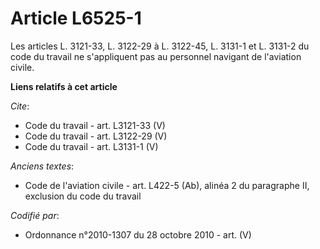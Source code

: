 # Article L6525-1

Les articles L. 3121-33, L. 3122-29 à L. 3122-45, L. 3131-1 et L. 3131-2 du code du travail ne s'appliquent pas au personnel
navigant de l'aviation civile.

**Liens relatifs à cet article**

_Cite_:

  - Code du travail - art. L3121-33 (V)
  - Code du travail - art. L3122-29 (V)
  - Code du travail - art. L3131-1 (V)

_Anciens textes_:

  - Code de l'aviation civile - art. L422-5 (Ab), alinéa 2 du paragraphe II, exclusion du code du travail

_Codifié par_:

  - Ordonnance n°2010-1307 du 28 octobre 2010 - art. (V)
